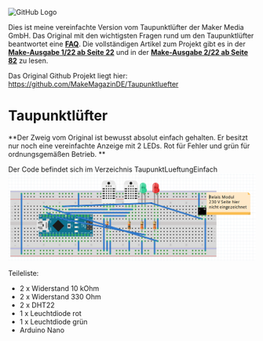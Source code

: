 ![GitHub Logo](http://www.heise.de/make/icons/make_logo.png)

Dies ist meine vereinfachte Version vom Taupunktlüfter der Maker Media GmbH.
Das Original mit den wichtigsten Fragen rund um den Taupunktlüfter beantwortet eine **[FAQ](https://heise.de/-6526328)**. Die vollständigen Artikel zum Projekt gibt es in der **[Make-Ausgabe 1/22 ab Seite 22](https://www.heise.de/select/make/2022/1/2135511212557842576)** und in der **[Make-Ausgabe 2/22 ab Seite 82](https://www.heise.de/select/make/2022/2/2204711461516715363)** zu lesen.

Das Original Github Projekt liegt hier: https://github.com/MakeMagazinDE/Taupunktluefter

# Taupunktlüfter

**Der Zweig vom Original ist bewusst absolut einfach gehalten. Er besitzt nur noch eine vereinfachte Anzeige mit 2 LEDs. Rot für Fehler und grün für ordnungsgemäßen Betrieb. **

Der Code befindet sich im Verzeichnis TaupunktLueftungEinfach
![Taupunktluefter](./Taupunktlueftung.png)

Teileliste:
- 2 x Widerstand 10 kOhm
- 2 x Widerstand 330 Ohm
- 2 x DHT22
- 1 x Leuchtdiode rot
- 1 x Leuchtdiode grün
- Arduino Nano
